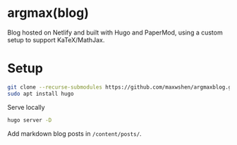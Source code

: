# argmax(blog)

Blog hosted on Netlify and built with Hugo and PaperMod, using a
custom setup to support KaTeX/MathJax.

# Setup

```bash
git clone --recurse-submodules https://github.com/maxwshen/argmaxblog.git
sudo apt install hugo
```

Serve locally
```bash
hugo server -D
```

Add markdown blog posts in `/content/posts/`.